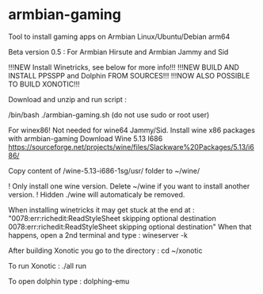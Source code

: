 # armbian-gaming
Tool to install gaming apps on Armbian Linux/Ubuntu/Debian arm64

Beta version 0.5 : For Armbian Hirsute and Armbian Jammy and Sid

!!!NEW Install Winetricks, see below for more info!!!
!!!NEW BUILD AND INSTALL PPSSPP and Dolphin FROM SOURCES!!!
!!!NOW ALSO POSSIBLE TO BUILD XONOTIC!!!


Download and unzip and run script : 

/bin/bash ./armbian-gaming.sh (do not use sudo or root user)

For winex86! Not needed for wine64 Jammy/Sid. 
  Install wine x86 packages with armbian-gaming 
  Download Wine 5.13 I686 
  https://sourceforge.net/projects/wine/files/Slackware%20Packages/5.13/i686/

  Copy content of /wine-5.13-i686-1sg/usr/ folder to ~/wine/

! Only install one wine version. Delete ~/wine if you want to install another version. !
Hidden ./wine will automaticaly be removed. 

When installing winetricks it may get stuck at the end at : 
"0078:err:richedit:ReadStyleSheet skipping optional destination
0078:err:richedit:ReadStyleSheet skipping optional destination"
When that happens, open a 2nd terminal and type :
wineserver -k



After building Xonotic you go to the directory : 
cd ~/xonotic

To run Xonotic :
./all run

To open dolphin type :
dolphing-emu
